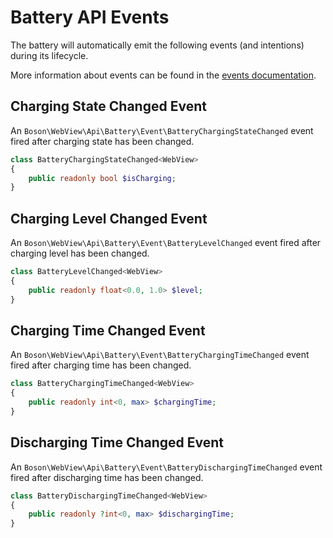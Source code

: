 
# Battery API Events

<primary-label ref="events"/>
<show-structure for="chapter" depth="2"/>

The battery will automatically emit the following events (and intentions)
during its lifecycle.

<note>
More information about events can be found in the <a href="events.md">events 
documentation</a>.
</note>

## Charging State Changed Event
<secondary-label ref="event"/>

An `Boson\WebView\Api\Battery\Event\BatteryChargingStateChanged` event fired 
after charging state has been changed.

```php
class BatteryChargingStateChanged<WebView>
{
    public readonly bool $isCharging;
}
```

## Charging Level Changed Event
<secondary-label ref="event"/>

An `Boson\WebView\Api\Battery\Event\BatteryLevelChanged` event fired
after charging level has been changed.

```php
class BatteryLevelChanged<WebView>
{
    public readonly float<0.0, 1.0> $level;
}
```

## Charging Time Changed Event
<secondary-label ref="event"/>

An `Boson\WebView\Api\Battery\Event\BatteryChargingTimeChanged` event fired
after charging time has been changed.

```php
class BatteryChargingTimeChanged<WebView>
{
    public readonly int<0, max> $chargingTime;
}
```

## Discharging Time Changed Event
<secondary-label ref="event"/>

An `Boson\WebView\Api\Battery\Event\BatteryDischargingTimeChanged` event fired
after discharging time has been changed.

```php
class BatteryDischargingTimeChanged<WebView>
{
    public readonly ?int<0, max> $dischargingTime;
}
```